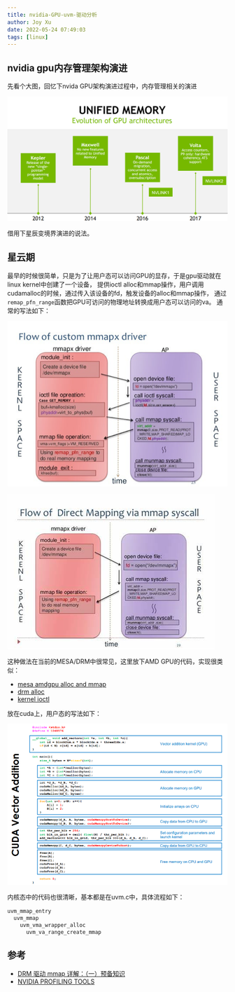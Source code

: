 ```yaml
---
title: nvidia-GPU-uvm-驱动分析
author: Joy Xu
date: 2022-05-24 07:49:03
tags: [linux]
---
```


## nvidia gpu内存管理架构演进

先看个大图，回忆下nvida GPU架构演进过程中，内存管理相关的演进

![nvidia memory involution](/images/nvidia-memory-roadmap.png)

借用下星辰变境界演进的说法。


## 星云期

最早的时候很简单，只是为了让用户态可以访问GPU的显存，于是gpu驱动就在linux kernel中创建了一个设备，
提供ioctl alloc和mmap操作，用户调用cudamalloc的时候，通过传入该设备的fd，触发设备的alloc和mmap操作，
通过`remap_pfn_range`函数把GPU可访问的物理地址转换成用户态可以访问的va。
通常的写法如下：

![alloc and mmap](/images/alloc-mmap.png)

![alloc and mmap2](/images/mmap.jpg)

这种做法在当前的MESA/DRM中很常见，这里放下AMD GPU的代码，实现很类似：

* [mesa amdgpu alloc and mmap](https://github.com/mesa3d/mesa/blob/main/src/gallium/winsys/amdgpu/drm/amdgpu_cs.c#L731)
* [drm alloc](https://github.com/freedesktop/mesa-drm/blob/master/amdgpu/amdgpu_bo.c#L78)
* [kernel ioctl](https://github.com/torvalds/linux/blob/master/drivers/gpu/drm/amd/amdgpu/amdgpu_drv.c#L2674)

放在cuda上，用户态的写法如下：

![nvidia memory cudamalloc](/images/nvidia-memory-cudamalloc.png)

内核态中的代码也很清晰，基本都是在uvm.c中，具体流程如下：

	uvm_mmap_entry
	  uvm_mmap
	    uvm_vma_wrapper_alloc
	      uvm_va_range_create_mmap

## 参考

* [DRM 驱动 mmap 详解：（一）预备知识](https://blog.csdn.net/hexiaolong2009/article/details/107592704)
* [NVIDIA PROFILING TOOLS](https://www.olcf.ornl.gov/wp-content/uploads/2019/08/NVIDIA-Profilers.pdf)

